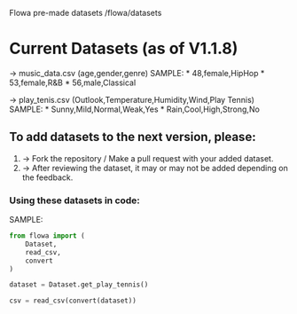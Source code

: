 Flowa pre-made datasets
/flowa/datasets

# Current Datasets (as of V1.1.8)
  -> music_data.csv (age,gender,genre)
      SAMPLE:
       * 48,female,HipHop
       * 53,female,R&B
       * 56,male,Classical

  -> play_tenis.csv (Outlook,Temperature,Humidity,Wind,Play Tennis)
      SAMPLE:
       * Sunny,Mild,Normal,Weak,Yes
       * Rain,Cool,High,Strong,No

## To add datasets to the next version, please:

  1. -> Fork the repository / Make a pull request with your added dataset.
  2. -> After reviewing the dataset, it may or may not be added depending on the feedback.



### Using these datasets in code:

SAMPLE:
```python
from flowa import (
    Dataset,
    read_csv,
    convert
)

dataset = Dataset.get_play_tennis()

csv = read_csv(convert(dataset))
```
